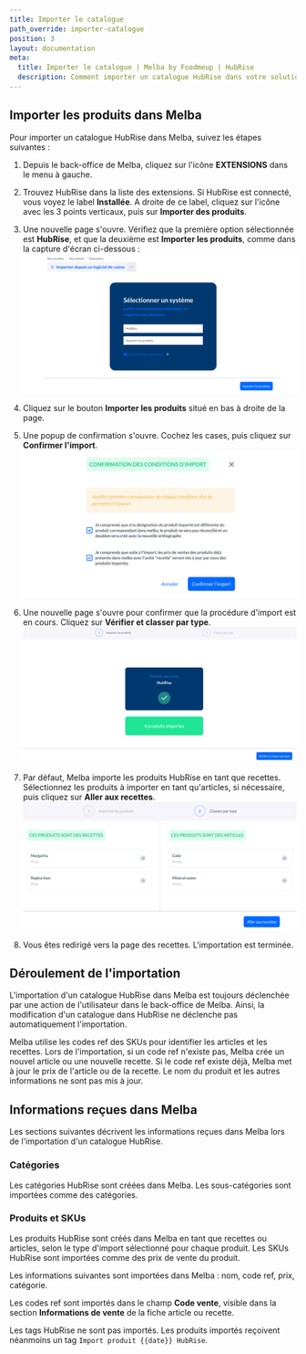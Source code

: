 ```yaml
---
title: Importer le catalogue
path_override: importer-catalogue
position: 3
layout: documentation
meta:
  title: Importer le catalogue | Melba by Foodmeup | HubRise
  description: Comment importer un catalogue HubRise dans votre solution de gestion Melba, et détail des informations reçues dans Melba lors de l'importation d'un catalogue HubRise.
---
```


## Importer les produits dans Melba

Pour importer un catalogue HubRise dans Melba, suivez les étapes suivantes :

1. Depuis le back-office de Melba, cliquez sur l'icône **EXTENSIONS** dans le menu à gauche.

1. Trouvez HubRise dans la liste des extensions. Si HubRise est connecté, vous voyez le label **Installée**. A droite de ce label, cliquez sur l'icône avec les 3 points verticaux, puis sur **Importer des produits**.

1. Une nouvelle page s'ouvre. Vérifiez que la première option sélectionnée est **HubRise**, et que la deuxième est **Importer les produits**, comme dans la capture d'écran ci-dessous :
   ![Paramètres import](./images/002-import-catalog-settings.png)

1. Cliquez sur le bouton **Importer les produits** situé en bas à droite de la page.

1. Une popup de confirmation s'ouvre. Cochez les cases, puis cliquez sur **Confirmer l'import**.
   ![Confirmer l'import](./images/003-import-confirmation.png)

1. Une nouvelle page s'ouvre pour confirmer que la procédure d'import est en cours. Cliquez sur **Vérifier et classer par type**.
   ![Importation en cours](./images/004-import-in-progress.png)

1. Par défaut, Melba importe les produits HubRise en tant que recettes. Sélectionnez les produits à importer en tant qu'articles, si nécessaire, puis cliquez sur **Aller aux recettes**.
   ![Sélectionner le type d'import](./images/005-select-import-type.png)

1. Vous êtes redirigé vers la page des recettes. L'importation est terminée.

## Déroulement de l'importation

L'importation d'un catalogue HubRise dans Melba est toujours déclenchée par une action de l'utilisateur dans le back-office de Melba. Ainsi, la modification d'un catalogue dans HubRise ne déclenche pas automatiquement l'importation.

Melba utilise les codes ref des SKUs pour identifier les articles et les recettes. Lors de l'importation, si un code ref n'existe pas, Melba crée un nouvel article ou une nouvelle recette. Si le code ref existe déjà, Melba met à jour le prix de l'article ou de la recette. Le nom du produit et les autres informations ne sont pas mis à jour.

## Informations reçues dans Melba

Les sections suivantes décrivent les informations reçues dans Melba lors de l'importation d'un catalogue HubRise.

### Catégories

Les catégories HubRise sont créées dans Melba. Les sous-catégories sont importées comme des catégories.

### Produits et SKUs

Les produits HubRise sont créés dans Melba en tant que recettes ou articles, selon le type d'import sélectionné pour chaque produit. Les SKUs HubRise sont importées comme des prix de vente du produit.

Les informations suivantes sont importées dans Melba : nom, code ref, prix, catégorie.

Les codes ref sont importés dans le champ **Code vente**, visible dans la section **Informations de vente** de la fiche article ou recette.

Les tags HubRise ne sont pas importés. Les produits importés reçoivent néanmoins un tag `Import produit {{date}} HubRise`.
